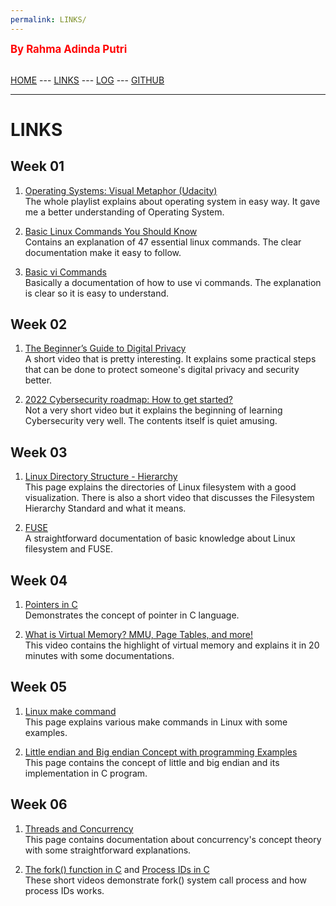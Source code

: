 ```yaml
---
permalink: LINKS/
---
```

<span style="color:red; font-weight:bold; font-size:larger;">By Rahma Adinda Putri</span>
<br><br>

[HOME](https://rahmaadnda.github.io/os222/) --- 
[LINKS](https://rahmaadnda.github.io/os222/LINKS/) --- 
[LOG](https://rahmaadnda.github.io/os222/TXT/mylog.txt) --- 
[GITHUB](https://github.com/rahmaadnda)
<br>
<hr>

# LINKS

## Week 01

1. [Operating Systems: Visual Metaphor (Udacity)](https://www.youtube.com/playlist?list=PLqoiDr4YpRdm_nzFhCDuj74P8ul5z7SdO)<br>
The whole playlist explains about operating system in easy way. It gave me a better understanding of Operating System.

2. [Basic Linux Commands You Should Know](https://linuxopsys.com/topics/basic-linux-commands)<br>
Contains an explanation of 47 essential linux commands. The clear documentation make it easy to follow.

3. [Basic vi Commands](https://www.cs.colostate.edu/helpdocs/vi.html)<br>
Basically a documentation of how to use vi commands. The explanation is clear so it is easy to understand.

## Week 02

1. [The Beginner’s Guide to Digital Privacy](https://www.youtube.com/watch?v=u8_9AQYLSbo)<br>
A short video that is pretty interesting. It explains some practical steps that can be done to protect someone's digital privacy and security better.

2. [2022 Cybersecurity roadmap: How to get started?](https://www.youtube.com/watch?v=mS7qWC3CbOU)<br>
Not a very short video but it explains the beginning of learning Cybersecurity very well. The contents itself is quiet amusing.

## Week 03
1. [Linux Directory Structure - Hierarchy](https://eng.libretexts.org/Bookshelves/Computer_Science/Operating_Systems/Linux_-_The_Penguin_Marches_On_(McClanahan)/04%3A_Managing_Linux_Storage/5.12%3A_Linux_Directory_Structure/5.12.01%3A_Linux_Directory_Structure_-_Hierarchy)<br>
This page explains the directories of Linux filesystem with a good visualization. There is also a short video that discusses the Filesystem Hierarchy Standard and what it means.

2. [FUSE](https://www.kernel.org/doc/html/latest/filesystems/fuse.html)<br>
A straightforward documentation of basic knowledge about Linux filesystem and FUSE.

## Week 04
1. [Pointers in C](https://www.youtube.com/watch?v=mw1qsMieK5c)<br>
Demonstrates the concept of pointer in C language.

2. [What is Virtual Memory? MMU, Page Tables, and more!](https://www.youtube.com/watch?v=4e18yybPo1E)<br>
This video contains the highlight of virtual memory and explains it in 20 minutes with some documentations.

## Week 05
1. [Linux make command](https://www.computerhope.com/unix/umake.htm)<br>
This page explains various make commands in Linux with some examples.

2. [Little endian and Big endian Concept with programming Examples](https://aticleworld.com/little-and-big-endian-importance/)<br>
This page contains the concept of little and big endian and its implementation in C program.

## Week 06
1. [Threads and Concurrency](https://applied-programming.github.io/Operating-Systems-Notes/3-Threads-and-Concurrency/)<br>
This page contains documentation about concurrency's concept theory with some straightforward explanations.

2. [The fork() function in C](https://www.youtube.com/watch?v=cex9XrZCU14) and [Process IDs in C](https://www.youtube.com/watch?v=PZrQ4eGm-hM) <br>
These short videos demonstrate fork() system call process and how process IDs works.
